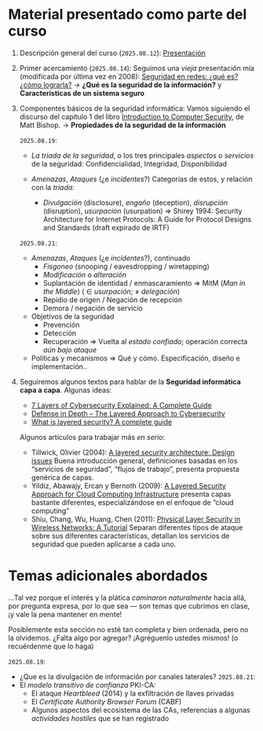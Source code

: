 # Material presentado como parte del curso

1. Descripción general del curso (`2025.08.12`):
   [Presentación](./00_presentacion.pdf)
2. Primer acercamiento (`2025.08.14`): Seguimos una _vieja_ presentación
   mía (modificada por última vez en 2008): [Seguridad en redes: ¿qué es?
   ¿cómo lograrla?](./01_seg_en_redes.pdf) → **¿Qué es la seguridad de la
   información?** y **Características de un sistema seguro**
3. Componentes básicos de la seguridad informática: Vamos siguiendo el
   discurso del capítulo 1 del libro [Introduction to Computer
   Security](https://www.oreilly.com/library/view/introduction-to-computer/0321247442/),
   de Matt Bishop. → **Propiedades de la seguridad de la información**

   `2025.08.19`:
   - _La triada de la seguridad_, o los tres principales _aspectos_ o
     _servicios_ de la seguridad: Confidencialidad, Integridad,
     Disponibilidad

   - _Amenazas_, _Ataques_ (¿e _incidentes_?) Categorías de estos, y
     relación con la _triada_:
	 - _Divulgación_ (disclosure), _engaño_ (deception), _disrupción_
       (disruption), _usurpación_ (usurpation) ⇒ Shirey 1994: Security
       Architecture for Internet Protocols: A Guide for Protocol Designs
       and Standards (draft expirado de IRTF)

   `2025.08.21`:
   - _Amenazas_, _Ataques_ (¿e _incidentes_?), continuado
     - _Fisgoneo_ (snooping / eavesdropping / wiretapping)
     - _Modificación_ o _alteración_
     - Suplantación de identidad / enmascaramiento ⇒ MitM (_Man in the
       Middle_) ( ∈ _usurpación_;  ≠ _delegación_)
     - Repidio de origen / Negación de recepción
     - Demora / negación de servicio
   - Objetivos de la seguridad
     - Prevención
     - Detección
     - Recuperación ⇒ Vuelta al _estado confiado_; operación correcta _aún
       bajo ataque_
   - Políticas y mecanismos ⇒ Qué y cómo. Especificación, diseño e implementación..

4. Seguiremos algunos textos para hablar de la **Seguridad informática capa
   a capa**. Algunas ideas:
   - [7 Layers of Cybersecurity Explained: A Complete
     Guide](https://axiomq.com/blog/7-layers-of-cybersecurity-explained-a-complete-guide/)
   - [Defense in Depth – The Layered Approach to
     Cybersecurity](https://cisotimes.com/defense-in-depth-the-layered-approach-to-cybersecurity/)
   - [What is layered security? A complete
     guide](https://www.comparitech.com/antivirus/what-is-layered-security/)

   Algunos artículos para trabajar más *en serio*:
   - Tillwick, Olivier (2004): [A layered security architecture: Design
     issues](http://martinolivier.com/open/lasa.pdf) Buena introducción
     general, definiciones basadas en los “servicios de seguridad”, “flujos
     de trabajo”, presenta propuesta genérica de capas.
   - Yildiz, Abawajy, Ercan y Bernoth (2009): [A Layered Security Approach
     for Cloud Computing
     Infrastructure](https://ieeexplore.ieee.org/iel5/5379703/5381549/05381731.pdf?casa_token=6mUhYsjCP6UAAAAA:LCTHnDK33_PBREtHTIHyKhw8cA4ALXig0j4RFlSTJWjy-DOQ0kmIn_LfS_Mb1MzzSiy1fI_V-w)
     presenta capas bastante diferentes, especializándose en el enfoque de
     “cloud computing”
   - Shiu, Chang, Wu, Huang, Chen (2011): [Physical Layer Security in
     Wireless Networks: A
     Tutorial](https://ieeexplore.ieee.org/iel5/7742/5751283/05751298.pdf)
     Separan diferentes tipos de ataque sobre sus diferentes
     características, detallan los servicios de seguridad que pueden
     aplicarse a cada uno.

# Temas adicionales abordados

...Tal vez porque el interés y la plática *caminaron naturalmente* hacia
allá, por pregunta expresa, por lo que sea — son temas que cubrimos en
clase, ¡y vale la pena mantener en mente!

Posiblemente esta sección no esté tan completa y bien ordenada, pero no la
olvidemos. ¿Falta algo por agregar? ¡Agréguenlo ustedes mismos! (o
recuérdenme que lo haga)

`2025.08.19`:
- ¿Que es la divulgación de información por canales laterales?
`2025.08.21`:
- El *modelo transitivo de confianza* PKI-CA:
  - El ataque *Heartbleed* (2014) y la exfiltración de llaves privadas
  - El *Certificate Authority Browser Forum* (CABF)
  - Algunos aspectos del ecosistema de las CAs, referencias a algunas
    *actividades hostiles* que se han registrado

